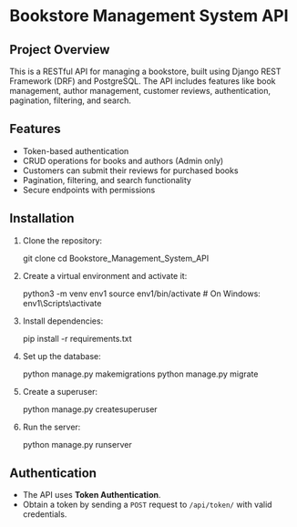 
# Bookstore Management System API

## Project Overview
This is a RESTful API for managing a bookstore, built using Django REST Framework (DRF) and PostgreSQL.
The API includes features like book management, author management, customer reviews, authentication, pagination, filtering, and search.

## Features
- Token-based authentication
- CRUD operations for books and authors (Admin only)
- Customers can submit their reviews for purchased books
- Pagination, filtering, and search functionality
- Secure endpoints with permissions

## Installation
1. Clone the repository:
   
   git clone <your-repo-url>
   cd Bookstore_Management_System_API
   
2. Create a virtual environment and activate it:
   
   python3 -m venv env1
   source env1/bin/activate  # On Windows: env1\Scripts\activate
   
3. Install dependencies:
   
   pip install -r requirements.txt
   
4. Set up the database:
   
   python manage.py makemigrations
   python manage.py migrate
   
5. Create a superuser:
   
   python manage.py createsuperuser
   
6. Run the server:
   
   python manage.py runserver
   

## Authentication
- The API uses **Token Authentication**.
- Obtain a token by sending a `POST` request to `/api/token/` with valid credentials.

